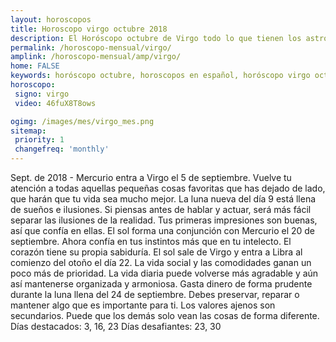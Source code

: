 ```yaml
---
layout: horoscopos
title: Horoscopo virgo octubre 2018
description: El Horóscopo octubre de Virgo todo lo que tienen los astros preparados para este mes, amor, trabajo, familia. Todo sobre astrologia, tarot, predicciones. Horoscopo gratis en español, predicciones y astrología.
permalink: /horoscopo-mensual/virgo/
amplink: /horoscopo-mensual/amp/virgo/
home: FALSE
keywords: horóscopo octubre, horoscopos en español, horóscopo virgo octubre , horóscopo esperanza gracia, horoscop, horóscopos gratis, horoscopo virgo, Tarot, Astrologia, Zodíaco, virgo, horoscopo gratis, horoscopo del mes 
horoscopo:
 signo: virgo
 video: 46fuX8T8ows

ogimg: /images/mes/virgo_mes.png
sitemap:
 priority: 1
 changefreq: 'monthly'
---
```



Sept. de 2018 - Mercurio entra a Virgo el 5 de septiembre. Vuelve tu atención a todas aquellas pequeñas cosas favoritas que has dejado de lado, que harán que tu vida sea mucho mejor. 
La luna nueva del día 9 está llena de sueños e ilusiones. Si piensas antes de hablar y actuar, será más fácil separar las ilusiones de la realidad. Tus primeras impresiones son buenas, así que confía en ellas. 
El sol forma una conjunción con Mercurio el 20 de septiembre. Ahora confía en tus instintos más que en tu intelecto. El corazón tiene su propia sabiduría. 
El sol sale de Virgo y entra a Libra al comienzo del otoño el día 22. La vida social y las comodidades ganan un poco más de prioridad. La vida diaria puede volverse más agradable y aún así mantenerse organizada y armoniosa. 
Gasta dinero de forma prudente durante la luna llena del 24 de septiembre. Debes preservar, reparar o mantener algo que es importante para ti. Los valores ajenos son secundarios. Puede que los demás solo vean las cosas de forma diferente. 
Días destacados: 3, 16, 23
Días desafiantes: 23, 30